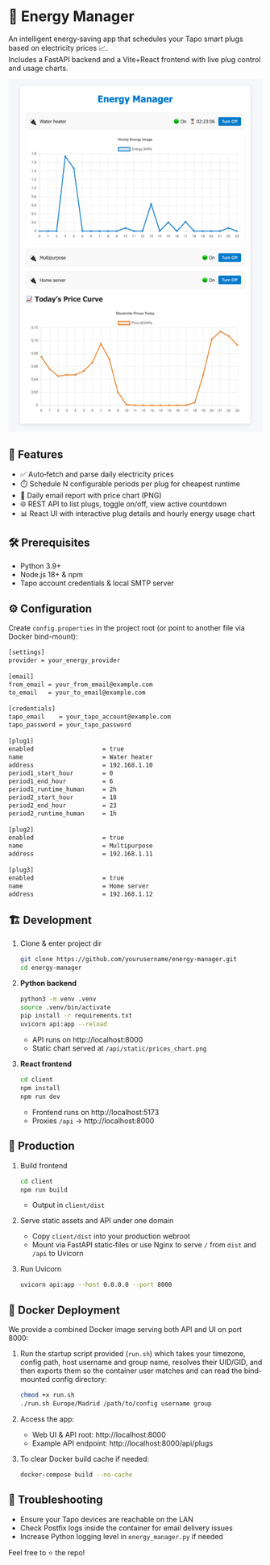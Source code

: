# 🔌 Energy Manager

An intelligent energy‐saving app that schedules your Tapo smart plugs based on electricity prices 📈.  
Includes a FastAPI backend and a Vite+React frontend with live plug control and usage charts.

![example ui](docs/example_ui.png)

## 🚀 Features

- ✅ Auto‐fetch and parse daily electricity prices
- ⏱️ Schedule N configurable periods per plug for cheapest runtime
- 📧 Daily email report with price chart (PNG)
- 🌐 REST API to list plugs, toggle on/off, view active countdown
- 📊 React UI with interactive plug details and hourly energy usage chart

## 🛠️ Prerequisites

- Python 3.9+  
- Node.js 18+ & npm  
- Tapo account credentials & local SMTP server  

## ⚙️ Configuration

Create `config.properties` in the project root (or point to another file via Docker bind-mount):

```properties
[settings]
provider = your_energy_provider

[email]
from_email = your_from_email@example.com
to_email   = your_to_email@example.com

[credentials]
tapo_email    = your_tapo_account@example.com
tapo_password = your_tapo_password

[plug1]
enabled                   = true
name                      = Water heater
address                   = 192.168.1.10
period1_start_hour        = 0
period1_end_hour          = 6
period1_runtime_human     = 2h
period2_start_hour        = 18
period2_end_hour          = 23
period2_runtime_human     = 1h

[plug2]
enabled                   = true
name                      = Multipurpose
address                   = 192.168.1.11

[plug3]
enabled                   = true
name                      = Home server
address                   = 192.168.1.12
```

## 🏗️ Development

1. Clone & enter project dir
   ```bash
   git clone https://github.com/yourusername/energy-manager.git
   cd energy-manager
   ```

2. **Python backend**
   ```bash
   python3 -m venv .venv
   source .venv/bin/activate
   pip install -r requirements.txt
   uvicorn api:app --reload
   ```
   - API runs on http://localhost:8000
   - Static chart served at `/api/static/prices_chart.png`

3. **React frontend**
   ```bash
   cd client
   npm install
   npm run dev
   ```
   - Frontend runs on http://localhost:5173
   - Proxies `/api` → http://localhost:8000

## 🚀 Production

1. Build frontend
   ```bash
   cd client
   npm run build
   ```
   - Output in `client/dist`

2. Serve static assets and API under one domain
   - Copy `client/dist` into your production webroot
   - Mount via FastAPI static‐files or use Nginx to serve `/` from `dist` and `/api` to Uvicorn

3. Run Uvicorn
   ```bash
   uvicorn api:app --host 0.0.0.0 --port 8000
   ```

## 🐳 Docker Deployment

We provide a combined Docker image serving both API and UI on port 8000:

1. Run the startup script provided (`run.sh`) which takes your timezone, config path, host username and group name, resolves their UID/GID, and then exports them so the container user matches and can read the bind-mounted config directory:
   ```bash
   chmod +x run.sh
   ./run.sh Europe/Madrid /path/to/config username group
   ```

2. Access the app:
   - Web UI & API root: http://localhost:8000
   - Example API endpoint: http://localhost:8000/api/plugs

3. To clear Docker build cache if needed:
   ```bash
   docker-compose build --no-cache
   ```

## 🔧 Troubleshooting

- Ensure your Tapo devices are reachable on the LAN
- Check Postfix logs inside the container for email delivery issues
- Increase Python logging level in `energy_manager.py` if needed

Feel free to ⭐ the repo!
